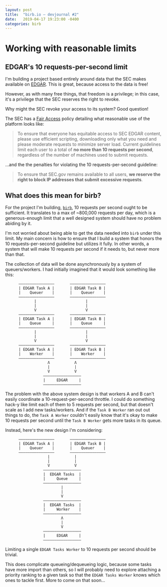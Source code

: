 ```yaml
---
layout: post
title:  "birb.io – devjournal #2"
date:   2019-04-17 19:23:00 -0400
categories: birb
---
```

# Working with reasonable limits
## EDGAR's 10 requests-per-second limit
I'm building a project based entirely around data that the SEC makes available on [EDGAR](https://www.sec.gov/edgar/searchedgar/companysearch.html). This is great, because access to the data is free!

However, as with many free things, that freedom is a privilege; in this case, it's a privilege that the SEC reserves the right to revoke.

Why might the SEC revoke your access to its system? Good question!

The SEC has a [Fair Access](https://www.sec.gov/developer) policy detailing what reasonable use of the platform looks like:
> To ensure that everyone has equitable access to SEC EDGAR content, please use efficient scripting, downloading only what you need and please moderate requests to minimize server load. Current guidelines limit each user to a total of **no more than 10 requests per second**, regardless of the number of machines used to submit requests.

...and the the penalties for violating the 10 requests-per-second guideline:

> To ensure that SEC.gov remains available to all users, **we reserve the right to block IP addresses that submit excessive requests**.

## What does this mean for birb?
For the project I'm building, [`birb`](https://github.com/murtyjones/birb), 10 requests per second ought to be sufficient. It translates to a max of ~800,000 requests per day, which is a generous-enough limit that a well designed system should have no problem abiding by it.

I'm not worried about being able to get the data needed into `birb` under this limit. My main concern is how to ensure that I build a system that honors the 10 requests-per-second guideline but utilizes it fully. In other words, a system that will make 10 requests per second if it needs to, but never more than that.

The collection of data will be done asynchronously by a system of queuers/workers. I had initially imagined that it would look something like this:
```
      ————————————————       ————————————————
      | EDGAR Task A |       | EDGAR Task B |
      |    Queuer    |       |    Queuer    |
      ————————————————       ————————————————
             |                      |
             |                      |
             V                      V
      ————————————————       ————————————————
      | EDGAR Task A |       | EDGAR Task B |
      |    Queue     |       |    Queue     |
      ————————————————       ————————————————
             |                      |
             |                      |
             V                      V
      ————————————————       ————————————————
      | EDGAR Task A |       | EDGAR Task B |
      |    Worker    |       |    Worker    |
      ————————————————       ————————————————
                   Λ           Λ
                   |           |
                   V           V
                 —————————————————
                 |     EDGAR     |
                 —————————————————
```
The problem with the above system design is that workers A and B can't easily coordinate a 10-request-per-second throttle. I could do something hack-y like limit each of them to 5 requests per second, but that doesn't scale as I add new tasks/workers. And if the `Task B Worker` ran out out things to do, the `Task A Worker` couldn't easily know that it's okay to make 10 requests per second until the `Task B Worker` gets more tasks in its queue.

Instead, here's the new design I'm considering:
```
      ————————————————       ————————————————
      | EDGAR Task A |       | EDGAR Task B |
      |    Queuer    |       |    Queuer    |
      ————————————————       ————————————————
                   |           |
                   |           |
                   V           V
                 —————————————————
                 |  EDGAR Tasks  |
                 |     Queue     |
                 —————————————————
                         |
                         |
                         V
                 —————————————————
                 |  EDGAR Tasks  |
                 |     Worker    |
                 —————————————————
                         Λ
                         |
                         V
                 —————————————————
                 |     EDGAR     |
                 —————————————————
```

Limiting a single `EDGAR Tasks Worker` to 10 requests per second should be trivial.

This does complicate queueing/dequeueing logic, because some tasks have more import than others, so I will probably need to explore attaching a priority ranking to a given task so that the `EDGAR Tasks Worker` knows which ones to tackle first. More to come on that soon...
